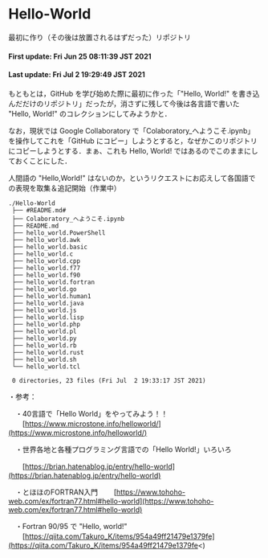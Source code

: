 # Hello-World
最初に作り（その後は放置されるはずだった）リポジトリ

#### First update: Fri Jun 25 08:11:39 JST 2021
#### Last update: Fri Jul  2 19:29:49 JST 2021


もともとは，GitHub を学び始めた際に最初に作った「"Hello, World!" を書き込んだだけのリポジトリ」だったが，消さずに残して今後は各言語で書いた "Hello, World!" のコレクションにしてみようかと．

なお，現状では Google Collaboratory で「Colaboratory_へようこそ.ipynb」を操作してこれを「GitHub にコピー」しようとすると，なぜかこのリポジトリにコピーしようとする．まぁ、これも Hello, World! ではあるのでこのままにしておくことにした．

人間語の "Hello,World!" はないのか，というリクエストにお応えして各国語での表現を取集＆追記開始（作業中）


    ./Hello-World
     ├── #README.md#
     ├── Colaboratory_へようこそ.ipynb
     ├── README.md
     ├── hello_world.PowerShell
     ├── hello_world.awk
     ├── hello_world.basic
     ├── hello_world.c
     ├── hello_world.cpp
     ├── hello_world.f77
     ├── hello_world.f90
     ├── hello_world.fortran
     ├── hello_world.go
     ├── hello_world.human1
     ├── hello_world.java
     ├── hello_world.js
     ├── hello_world.lisp
     ├── hello_world.php
     ├── hello_world.pl
     ├── hello_world.py
     ├── hello_world.rb
     ├── hello_world.rust
     ├── hello_world.sh
     └── hello_world.tcl

     0 directories, 23 files (Fri Jul  2 19:33:17 JST 2021)


・参考：

　・40言語で「Hello World」をやってみよう！！
　　[https://www.microstone.info/helloworld/](https://www.microstone.info/helloworld/)

　・世界各地と各種プログラミング言語での「Hello World!」いろいろ

　　[https://brian.hatenablog.jp/entry/hello-world](https://brian.hatenablog.jp/entry/hello-world)

　・とほほのFORTRAN入門
　　[https://www.tohoho-web.com/ex/fortran77.html#hello-world](https://www.tohoho-web.com/ex/fortran77.html#hello-world)

　・Fortran 90/95 で "Hello, world!"
　　[https://qiita.com/Takuro_K/items/954a49ff21479e1379fe](https://qiita.com/Takuro_K/items/954a49ff21479e1379fe<)
